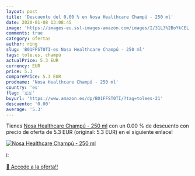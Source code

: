 ```yaml
---
layout: post
title: 'Descuento del 0.00 % en Nosa Healthcare Champú - 250 ml'
date: 2020-01-08 13:08:45
image: 'https://images-eu.ssl-images-amazon.com/images/I/31L3%2BoYkCEL._SL200_.jpg'
comments: true
category: ofertas
author: ring
slug: 'B01FFST0TI-es Nosa Healthcare Champú - 250 ml'
tags: tole.es, champú
actualPrice: 5.3 EUR
currency: EUR
price: 5.3
comparePrice: 5.3 EUR
prodname: 'Nosa Healthcare Champú - 250 ml'
country: 'es'
flag: '🇪🇸'
buyurl: 'https://www.amazon.es/dp/B01FFST0TI/?tag=tolees-21'
descuento: '0.00'
average: '5.3'
---
```


Tienes [Nosa Healthcare Champú - 250 ml](https://www.amazon.es/dp/B01FFST0TI/?tag=tolees-21) con un 0.00 % de descuento con precio de oferta de 5.3 EUR (original: 5.3 EUR) en el siguiente enlace!

[![Nosa Healthcare Champú - 250 ml](https://images-eu.ssl-images-amazon.com/images/I/31L3%2BoYkCEL._SL200_.jpg)](https://www.amazon.es/dp/B01FFST0TI/?tag=tolees-21)

ℹ️:


[🛒 Accede a la oferta!!](https://www.amazon.es/dp/B01FFST0TI/?tag=tolees-21)
